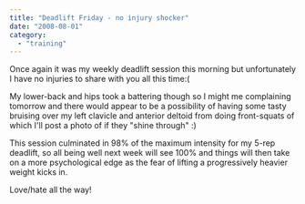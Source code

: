 ```yaml
---
title: "Deadlift Friday - no injury shocker"
date: "2008-08-01"
category:
  - "training"
---
```


Once again it was my weekly deadlift session this morning but unfortunately I have no injuries to share with you all this time:(

My lower-back and hips took a battering though so I might me complaining tomorrow and there would appear to be a possibility of having some tasty bruising over my left clavicle and anterior deltoid from doing front-squats of which I'll post a photo of if they "shine through" :)

This session culminated in 98% of the maximum intensity for my 5-rep deadlift, so all being well next week will see 100% and things will then take on a more psychological edge as the fear of lifting a progressively heavier weight kicks in.

Love/hate all the way!

